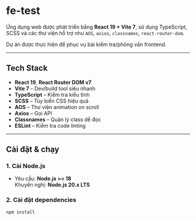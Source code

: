 # fe-test

Ứng dụng web được phát triển bằng **React 19 + Vite 7**, sử dụng TypeScript, SCSS và các thư viện hỗ trợ như `AOS`, `axios`, `classnames`, `react-router-dom`.

Dự án được thực hiện để phục vụ bài kiểm tra/phỏng vấn frontend.

---

## Tech Stack

- **React 19**, **React Router DOM v7**
- **Vite 7** – Dev/build tool siêu nhanh
- **TypeScript** – Kiểm tra kiểu tĩnh
- **SCSS** – Tùy biến CSS hiệu quả
- **AOS** – Thư viện animation on scroll
- **Axios** – Gọi API
- **Classnames** – Quản lý class dễ đọc
- **ESLint** – Kiểm tra code linting

---

## Cài đặt & chạy

### 1. Cài Node.js

- Yêu cầu: **Node.js >= 18**  
  Khuyến nghị: **Node.js 20.x LTS**

### 2. Cài đặt dependencies

```bash
npm install
```
